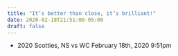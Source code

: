 ```yaml
---
title: "It’s better than close, it’s brilliant!"
date: 2020-02-18T21:51:00-05:00
draft: false
---
```

- 2020 Scotties, NS vs WC February 18th, 2020 9:51pm